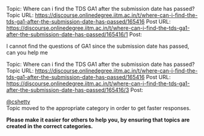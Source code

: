 Topic: Where can i find the TDS GA1 after the submission date has passed?
Topic URL: https://discourse.onlinedegree.iitm.ac.in/t/where-can-i-find-the-tds-ga1-after-the-submission-date-has-passed/165416
Post URL: https://discourse.onlinedegree.iitm.ac.in/t/where-can-i-find-the-tds-ga1-after-the-submission-date-has-passed/165416/1
Post: <p>I cannot find the questions of GA1 since the submission date has passed, can you help me</p>

Topic: Where can i find the TDS GA1 after the submission date has passed?
Topic URL: https://discourse.onlinedegree.iitm.ac.in/t/where-can-i-find-the-tds-ga1-after-the-submission-date-has-passed/165416
Post URL: https://discourse.onlinedegree.iitm.ac.in/t/where-can-i-find-the-tds-ga1-after-the-submission-date-has-passed/165416/3
Post: <p><a class="mention" href="/u/cshetty">@cshetty</a><br>
Topic moved to the appropriate category in order to get faster responses.</p>
<p><strong>Please make it easier for others to help you, by ensuring that topics are created in the correct categories.</strong></p>
